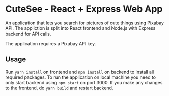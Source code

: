 # CuteSee - React + Express Web App

An application that lets you search for pictures of cute things using Pixabay API.
The appliction is split into React frontend and Node.js with Express backend for API calls.

The application requires a Pixabay API key.

## Usage

Run `yarn install` on frontend and `npm install` on backend to install all required packages.
To run the application on local machine you need to only start backend using `npm start` on port 3000.
If you make any changes to the frontend, do `yarn build` and restart backend.
